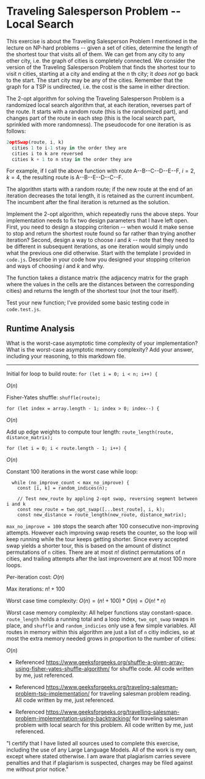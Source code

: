 # Traveling Salesperson Problem -- Local Search

This exercise is about the Traveling Salesperson Problem I mentioned in the
lecture on NP-hard problems -- given a set of cities, determine the length of
the shortest tour that visits all of them. We can get from any city to any other
city, i.e. the graph of cities is completely connected. We consider the version
of the Traveling Salesperson Problem that finds the shortest tour to visit $n$
cities, starting at a city and ending at the $n$ th city; it *does not* go
back to the start. The start city may be any of the cities. Remember that the
graph for a TSP is undirected, i.e. the cost is the same in either direction.

The 2-opt algorithm for solving the Traveling Salesperson Problem is a
randomized local search algorithm that, at each iteration, reverses part of the
route. It starts with a random route (this is the randomized part), and changes
part of the route in each step (this is the local search part, sprinkled with
more randomness). The pseudocode for one iteration is as follows:

```javascript
2optSwap(route, i, k)
  cities 1 to i-1 stay in the order they are
  cities i to k are reversed
  cities k + 1 to n stay in the order they are
```

For example, if I call the above function with route A--B--C--D--E--F, $i=2$,
$k=4$, the resulting route is A--B--E--D--C--F.

The algorithm starts with a random route; if the new route at the end of an
iteration decreases the total length, it is retained as the current incumbent.
The incumbent after the final iteration is returned as the solution.

Implement the 2-opt algorithm, which repeatedly runs the above steps. Your
implementation needs to fix two design parameters that I have left open. First,
you need to design a stopping criterion -- when would it make sense to stop and
return the shortest route found so far rather than trying another iteration?
Second, design a way to choose $i$ and $k$ -- note that they need to be
different in subsequent iterations, as one iteration would simply undo what
the previous one did otherwise. Start with the template I provided in `code.js`.
Describe in your code how you designed your stopping criterion and ways of
choosing $i$ and $k$ and why.

The function takes a distance matrix (the adjacency matrix for the graph where
the values in the cells are the distances between the corresponding cities) and
returns the length of the shortest tour (not the tour itself).

Test your new function; I've provided some basic testing code in `code.test.js`.

## Runtime Analysis

What is the worst-case asymptotic time complexity of your implementation? What
is the worst-case asymptotic memory complexity? Add your answer, including your
reasoning, to this markdown file.

<hr>

Initial for loop to build route: `for (let i = 0; i < n; i++) {`

$O(n)$

Fisher-Yates shuffle: `shuffle(route);`

`for (let index = array.length - 1; index > 0; index--) {`

$O(n)$

Add up edge weights to compute tour length: `route_length(route, distance_matrix);`

`for (let i = 0; i < route.length - 1; i++) {`

$O(n)$

Constant 100 iterations in the worst case while loop:
```
  while (no_improve_count < max_no_improve) {
    const [i, k] = random_indices(n);

    // Test new_route by appling 2-opt swap, reversing segment between i and k
    const new_route = two_opt_swap([...best_route], i, k);
    const new_distance = route_length(new_route, distance_matrix);
```

`max_no_improve = 100` stops the search after 100 consecutive non-improving attempts. However each improving swap resets the counter, so the loop will keep running while
the tour keeps getting shorter. Since every accepted swap yields a shorter tour, this is based on the amount of distinct permutations of `n` cities. There are at most
$n!$ distinct permutations of $n$ cities, and trailing attempts after the last improvement are at most 100 more loops.

Per-iteration cost: $O(n)$

Max iterations: $n! + 100$

Worst case time complexity: $O(n) = (n! + 100) * O(n) = O(n! * n)$

Worst case memory complexity: All helper functions stay constant-space. `route_length` holds a running
total and a loop index, `two_opt_swap` swaps in place, and `shuffle` and `random_indicies` only use
a few simple variables. All routes in memory within this algorithm are just a list of `n` citiy indicies, so at most the extra memory needed grows in proportion to the number of cities:

$O(n)$

- Referenced https://www.geeksforgeeks.org/shuffle-a-given-array-using-fisher-yates-shuffle-algorithm/ for shuffle code. All code written by me, just referenced.

- Referenced https://www.geeksforgeeks.org/traveling-salesman-problem-tsp-implementation/ for traveling salesman problem reading. All code written by me, just referenced.

- Referenced https://www.geeksforgeeks.org/travelling-salesman-problem-implementation-using-backtracking/ for traveling salesman problem with local search for this problem. All code written by me, just referenced.

"I certify that I have listed all sources used to complete this exercise, including the use of any Large Language Models. All of the work is my own, except where stated otherwise. I am aware that plagiarism carries severe penalties and that if plagiarism is suspected, charges may be filed against me without prior notice."
